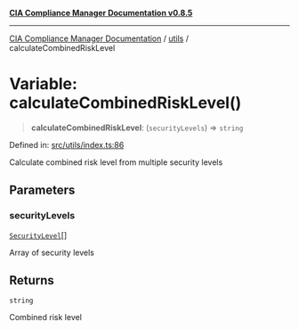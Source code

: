 [**CIA Compliance Manager Documentation v0.8.5**](../../README.md)

***

[CIA Compliance Manager Documentation](../../modules.md) / [utils](../README.md) / calculateCombinedRiskLevel

# Variable: calculateCombinedRiskLevel()

> **calculateCombinedRiskLevel**: (`securityLevels`) => `string`

Defined in: [src/utils/index.ts:86](https://github.com/Hack23/cia-compliance-manager/blob/3ae0301247f765ba03c8c0fe645db4718bb8af76/src/utils/index.ts#L86)

Calculate combined risk level from multiple security levels

## Parameters

### securityLevels

[`SecurityLevel`](../../types/cia/type-aliases/SecurityLevel.md)[]

Array of security levels

## Returns

`string`

Combined risk level
